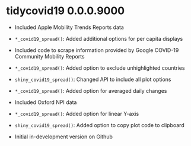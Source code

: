 # tidycovid19 0.0.0.9000

* Included Apple Mobility Trends Reports data

* `*_covid19_spread()`: Added additional options for per capita displays

* Included code to scrape information provided by Google COVID-19 Community Mobility Reports

* `*_covid19_spread()`: Added option to exclude unhighlighted countries

* `shiny_covid19_spread()`: Changed API to include all plot options

* `*_covid19_spread()`: Added option for averaged daily changes

* Included Oxford NPI data

* `*_covid19_spread()`: Added option for linear Y-axis

* `shiny_covid19_spread()`: Added option to copy plot code to clipboard

* Initial in-development version on Github
